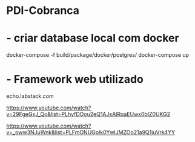 # PDI-Cobranca

# - criar database local com docker

docker-compose -f build/package/docker/postgres/ docker-compose up

# - Framework web utilizado

echo.labstack.com

https://www.youtube.com/watch?v=29FgeGxJ_Qo&list=PLhyfDOou2eQ1AJsAIRqaEUwx0blZ0UKG2

https://www.youtube.com/watch?v=_pww3NJuWnk&list=PLFmONUGpIk0YwlJMZOo21a9Q1juVrk4YY